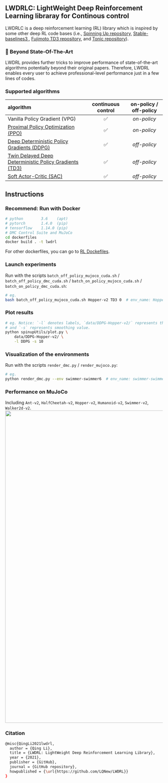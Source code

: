 ## LWDRLC: LightWeight Deep Reinforcement Learning libraray for Continous control
LWDRLC is a deep reinforcement learning (RL) library which is inspired by some other deep RL code bases (i.e., [Spinning Up repository](https://github.com/openai/spinningup), [Stable-baselines3
](https://github.com/DLR-RM/stable-baselines3), [Fujimoto TD3 repository](https://github.com/sfujim/TD3), and [Tonic repository](https://github.com/fabiopardo/tonic)).

### :rocket: Beyond State-Of-The-Art
LWDRL provides further tricks to improve performance of state-of-the-art algorithms potentially beyond their original papers. Therefore, LWDRL enables every user to achieve professional-level performance just in a few lines of codes.

### Supported algorithms
| algorithm | continuous control | on-policy / off-policy |
|:-|:-:|:-:|
| Vanilla Policy Gradient (VPG) | :white_check_mark: | *on-policy*|
| [Proximal Policy Optimization (PPO)](https://arxiv.org/abs/1707.06347) | :white_check_mark: | *on-policy* | 
| [Deep Deterministic Policy Gradients (DDPG)](https://arxiv.org/abs/1509.02971) | :white_check_mark: | *off-policy* |
| [Twin Delayed Deep Deterministic Policy Gradients (TD3)](https://arxiv.org/abs/1802.09477) | :white_check_mark: | *off-policy* |
| [Soft Actor-Critic (SAC)](https://arxiv.org/abs/1812.05905) | :white_check_mark: |*off-policy* | 

## Instructions
### Recommend: Run with Docker
```bash
# python        3.6    (apt)
# pytorch       1.4.0  (pip)
# tensorflow    1.14.0 (pip)
# DMC Control Suite and MuJoCo
cd dockerfiles
docker build . -t lwdrl
```
For other dockerfiles, you can go to [RL Dockefiles](https://github.com/LQNew/Dockerfiles).

### Launch experiments
Run with the scripts `batch_off_policy_mujoco_cuda.sh` / `batch_off_policy_dmc_cuda.sh` / `batch_on_policy_mujoco_cuda.sh` / `batch_on_policy_dmc_cuda.sh`:
```bash
# eg.
bash batch_off_policy_mujoco_cuda.sh Hopper-v2 TD3 0  # env_name: Hopper-v2, algorithm: TD3, CUDA_Num : 0
```

### Plot results
```bash
# eg. Notice: `-l` denotes labels, `data/DDPG-Hopper-v2/` represents the collecting dataset, 
# and `-s` represents smoothing value.
python spinupUtils/plot.py \
    data/DDPG-Hopper-v2/ \
    -l DDPG -s 10
```

### Visualization of the environments
Run with the scripts `render_dmc.py` / `render_mujoco.py`:
```bash
# eg.
python render_dmc.py --env swimmer-swimmer6  # env_name: swimmer-swimmer6
```
### Performance on MuJoCo
Including `Ant-v2`, `HalfCheetah-v2`, `Hopper-v2`, `Humanoid-v2`, `Swimmer-v2`, `Walker2d-v2`.
<img src="images/QingLi-MuJoCo.png" width="1000" align="middle"/>
<br>

### Citation
```bash
@misc{QingLi2021lwdrl,
  author = {Qing Li},
  title = {LWDRL: LightWeight Deep Reinforcement Learning Library},
  year = {2021},
  publisher = {GitHub},
  journal = {GitHub repository},
  howpublished = {\url{https://github.com/LQNew/LWDRL}}
}
```
